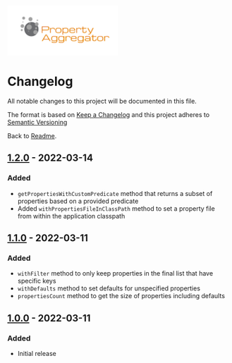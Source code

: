 ![Property Aggregator Logo](logo.png)

# Changelog

All notable changes to this project will be documented in this file.

The format is based on [Keep a Changelog](http://keepachangelog.com/en/1.0.0/)
and this project adheres to
[Semantic Versioning](http://semver.org/spec/v2.0.0.html)

Back to [Readme](README.md).

[1.2.0]: https://github.com/bischoffdev/property-aggregator/tree/v1.2.0
[1.1.0]: https://github.com/bischoffdev/property-aggregator/tree/v1.1.0
[1.0.0]: https://github.com/bischoffdev/property-aggregator/tree/v1.0.0

## [1.2.0] - 2022-03-14

### Added
* `getPropertiesWithCustomPredicate` method that returns a subset of
  properties based on a provided predicate
* Added `withPropertiesFileInClassPath` method to set a property file from 
  within the application classpath

## [1.1.0] - 2022-03-11

### Added
* `withFilter` method to only keep properties in the final list that have 
  specific keys
* `withDefaults` method to set defaults for unspecified properties
* `propertiesCount` method to get the size of properties including defaults

## [1.0.0] - 2022-03-11

### Added
* Initial release